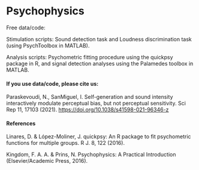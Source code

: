 # Psychophysics

Free data/code: 

Stimulation scripts: Sound detection task and Loudness discrimination task (using PsychToolbox in MATLAB).

Analysis scripts: Psychometric fitting procedure using the quickpsy package in R, and signal detection analyses using the Palamedes toolbox in MATLAB. 

#### If you use data/code, please cite us: 

Paraskevoudi, N., SanMiguel, I. Self-generation and sound intensity interactively modulate perceptual bias, but not perceptual sensitivity. Sci Rep 11, 17103 (2021). https://doi.org/10.1038/s41598-021-96346-z


#### References
Linares, D. & López-Moliner, J. quickpsy: An R package to fit psychometric functions for multiple groups. R J. 8, 122 (2016).

Kingdom, F. A. A. & Prins, N. Psychophysics: A Practical Introduction (Elsevier/Academic Press, 2016).
